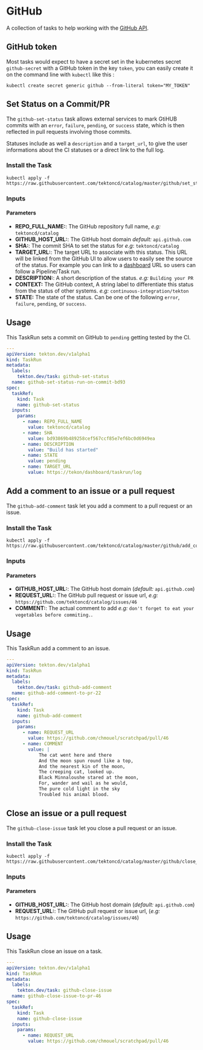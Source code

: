 # GitHub

A collection of tasks to help working with the [GitHub
API](https://developer.github.com/v3/).

## GitHub token

Most tasks would expect to have a secret set in the kubernetes secret `github-secret`
with a GitHub token in the key `token`, you can easily create it on the
command line with `kubectl` like this :

```
kubectl create secret generic github --from-literal token="MY_TOKEN"
```

## Set Status on a Commit/PR

The `github-set-status` task allows external services to mark GtiHUB commits
with an `error`, `failure`, `pending`, or `success` state, which is then
reflected in pull requests involving those commits.

Statuses include as well a `description` and a `target_url`, to give the user
informations about the CI statuses or a direct link to the full log.

### Install the Task

```
kubectl apply -f https://raw.githubusercontent.com/tektoncd/catalog/master/github/set_status.yaml
```

### Inputs

#### Parameters

* **REPO_FULL_NAME:**: The GitHub repository full name, _e.g:_ `tektoncd/catalog`
* **GITHUB_HOST_URL:**: The GitHub host domain _default:_ `api.github.com`
* **SHA:**: The commit SHA to set the status for _e.g_: `tektoncd/catalog`
* **TARGET_URL:**: The target URL to associate with this status. This URL will
  be linked from the GitHub UI to allow users to easily see the source of the
  status. For example you can link to a
  [dashboard](https://github.com/tektoncd/dahsboard) URL so users can follow a
  Pipeline/Task run.
* **DESCRIPTION:**: A short description of the status. _e.g:_ `Building your PR`
* **CONTEXT:** The GitHub context, A string label to differentiate this status
  from the status of other systems. _e.g:_ `continuous-integration/tekton`
* **STATE:** The state of the status. Can be one of the following `error`,
  `failure`, `pending`, or `success`.

## Usage

This TaskRun sets a commit on GitHub to `pending` getting tested by the CI.

```yaml
---
apiVersion: tekton.dev/v1alpha1
kind: TaskRun
metadata:
  labels:
    tekton.dev/task: github-set-status
  name: github-set-status-run-on-commit-bd93
spec:
  taskRef:
    kind: Task
    name: github-set-status
  inputs:
    params:
      - name: REPO_FULL_NAME
        value: tektoncd/catalog
      - name: SHA
        value: bd93869b489258cef567ccf85e7ef6bc0d6949ea
      - name: DESCRIPTION
        value: "Build has started"
      - name: STATE
        value: pending
      - name: TARGET_URL
        value: https://tekon/dashboard/taskrun/log
```

## Add a comment to an issue or a pull request

The `github-add-comment` task let you add a comment to a pull request or an
issue.

### Install the Task

```
kubectl apply -f https://raw.githubusercontent.com/tektoncd/catalog/master/github/add_comment.yaml
```

### Inputs

#### Parameters

* **GITHUB_HOST_URL:**: The GitHub host domain (_default:_ `api.github.com`)
* **REQUEST_URL:**: The GitHub pull request or issue url, _e.g:_
  `https://github.com/tektoncd/catalog/issues/46`
* **COMMENT:**: The actual comment to add _e.g:_ `don't forget to eat your vegetables before commiting.`.

## Usage

This TaskRun add a comment to an issue.

```yaml
---
apiVersion: tekton.dev/v1alpha1
kind: TaskRun
metadata:
  labels:
    tekton.dev/task: github-add-comment
  name: github-add-comment-to-pr-22
spec:
  taskRef:
    kind: Task
    name: github-add-comment
  inputs:
    params:
      - name: REQUEST_URL
        value: https://github.com/chmouel/scratchpad/pull/46
      - name: COMMENT
        value: |
            The cat went here and there
            And the moon spun round like a top,
            And the nearest kin of the moon,
            The creeping cat, looked up.
            Black Minnaloushe stared at the moon,
            For, wander and wail as he would,
            The pure cold light in the sky
            Troubled his animal blood.
```

## Close an issue or a pull request

The `github-close-issue` task let you close a pull request or an
issue.

### Install the Task

```
kubectl apply -f https://raw.githubusercontent.com/tektoncd/catalog/master/github/close_issue.yaml
```

### Inputs

#### Parameters

* **GITHUB_HOST_URL:**: The GitHub host domain (_default:_ `api.github.com`)
* **REQUEST_URL:**: The GitHub pull request or issue url, (_e.g:_
  `https://github.com/tektoncd/catalog/issues/46`)

## Usage

This TaskRun close an issue on a task.

```yaml
---
apiVersion: tekton.dev/v1alpha1
kind: TaskRun
metadata:
  labels:
    tekton.dev/task: github-close-issue
  name: github-close-issue-to-pr-46
spec:
  taskRef:
    kind: Task
    name: github-close-issue
  inputs:
    params:
      - name: REQUEST_URL
        value: https://github.com/chmouel/scratchpad/pull/46
```

